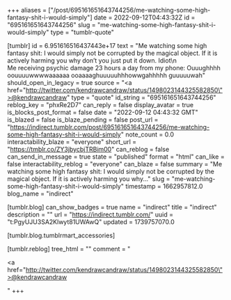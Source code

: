 +++
aliases = ["/post/695161651643744256/me-watching-some-high-fantasy-shit-i-would-simply"]
date = 2022-09-12T04:43:32Z
id = "695161651643744256"
slug = "me-watching-some-high-fantasy-shit-i-would-simply"
type = "tumblr-quote"

[tumblr]
id = 6.951616516437443e+17
text = "Me watching some high fantasy shit: I would simply not be corrupted by the magical object. If it is actively harming you why don’t you just put it down. Idiot\n<br/>Me receiving psychic damage 23 hours a day from my phone: Ouuughhhh oouuuuwwwwaaaaaa ooaaaaghuuuuuhhhowwgahhhhh guuuuuwah"
should_open_in_legacy = true
source = "<a href=\"http://twitter.com/kendrawcandraw/status/1498023144325582850\">@kendrawcandraw</a>"
type = "quote"
id_string = "695161651643744256"
reblog_key = "phxRe2D7"
can_reply = false
display_avatar = true
is_blocks_post_format = false
date = "2022-09-12 04:43:32 GMT"
is_blazed = false
is_blaze_pending = false
post_url = "https://indirect.tumblr.com/post/695161651643744256/me-watching-some-high-fantasy-shit-i-would-simply"
note_count = 0.0
interactability_blaze = "everyone"
short_url = "https://tmblr.co/ZY3jbycbjTRBim00"
can_reblog = false
can_send_in_message = true
state = "published"
format = "html"
can_like = false
interactability_reblog = "everyone"
can_blaze = false
summary = "Me watching some high fantasy shit: I would simply not be corrupted by the magical object. If it is actively harming you why..."
slug = "me-watching-some-high-fantasy-shit-i-would-simply"
timestamp = 1662957812.0
blog_name = "indirect"

[tumblr.blog]
can_show_badges = true
name = "indirect"
title = "indirect"
description = ""
url = "https://indirect.tumblr.com/"
uuid = "t:PgyUJU3SA2Klwyt81UWAwQ"
updated = 1739757070.0

[tumblr.blog.tumblrmart_accessories]

[tumblr.reblog]
tree_html = ""
comment = "<p><a href=\"http://twitter.com/kendrawcandraw/status/1498023144325582850\">@kendrawcandraw</a></p>"
+++
